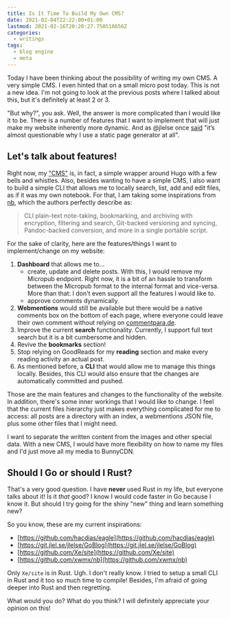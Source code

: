 ```yaml
---
title: Is It Time To Build My Own CMS?
date: 2021-02-04T22:22:00+01:00
lastmod: 2021-02-16T20:20:27.750516656Z
categories:
  - writings
tags:
  - blog engine
  - meta
---
```


Today I have been thinking about the possibility of writing my own CMS. A very simple CMS. I even hinted that on a small micro post today. This is not a new idea. I'm not going to look at the previous posts where I talked about this, but it's definitely at least 2 or 3.

<!--more-->

"But why?", you ask. Well, the answer is more complicated than I would like it to be. There is a number of features that I want to implement that will just make my website inherently more dynamic. And as @jlelse once [said](https://jlelse.blog/thoughts/2020/07/own-cms) "it’s almost questionable why I use a static page generator at all".

## Let's talk about features!

Right now, my ["CMS"](/2020/10/12/rebuilding-eagle-cms) is, in fact, a simple wrapper around Hugo with a few bells and whistles. Also, besides wanting to have a simple CMS, I also want to build a simple CLI that allows me to locally search, list, add and edit files, as if it was my own notebook. For that, I am taking some inspirations from [nb](https://github.com/xwmx/nb), which the authors perfectly describe as:

> CLI plain-text note-taking, bookmarking, and archiving with encryption, filtering and search, Git-backed versioning and syncing, Pandoc-backed conversion, and more in a single portable script.

For the sake of clarity, here are the features/things I want to implement/change on my website:

1. **Dashboard** that allows me to...
	- create, update and delete posts. With this, I would remove my Micropub endpoint. Right now, it is a bit of an hassle to transform between the Micropub format to the internal format and vice-versa. More than that: I don't even support all the features I would like to.
	- approve comments dynamically.
2. **Webmentions** would still be available but there would be a native comments box on the bottom of each page, where everyone could leave their own comment without relying on [commentpara.de](https://commentpara.de).
3. Improve the current **search** functionality. Currently, I support full text search but it is a bit cumbersome and hidden.
4. Revive the **bookmarks** section!
5. Stop relying on GoodReads for my **reading** section and make every reading activity an actual post.
6. As mentioned before, a **CLI** that would allow me to manage this things locally. Besides, this CLI would also ensure that the changes are automatically committed and pushed.

Those are the main features and changes to the functionality of the website. In addition, there's some inner workings that I would like to change. I feel that the current files hierarchy just makes everything complicated for me to access: all posts are a directory with an index, a webmentions JSON file, plus some other files that I might need.

I want to separate the written content from the images and other special data. With a new CMS, I would have more flexibility on how to name my files and I'd just move all my media to BunnyCDN.

## Should I Go or should I Rust?

That's a very good question. I have **never** used Rust in my life, but everyone talks about it! Is it _that_ good? I know I would code faster in Go because I know it. But should I try going for the shiny "new" thing and learn something new?

So you know, these are my current inspirations:

- [https://github.com/hacdias/eagle](https://github.com/hacdias/eagle)
- [https://git.jlel.se/jlelse/GoBlog](https://git.jlel.se/jlelse/GoBlog)
- [https://github.com/Xe/site](https://github.com/Xe/site)
- [https://github.com/xwmx/nb](https://github.com/xwmx/nb)

Only `Xe/site` is in Rust. Ugh. I don't really know. I tried to setup a small CLI in Rust and it too so much time to compile! Besides, I'm afraid of going deeper into Rust and then regretting.

What would you do? What do you think? I will definitely appreciate your opinion on this!
